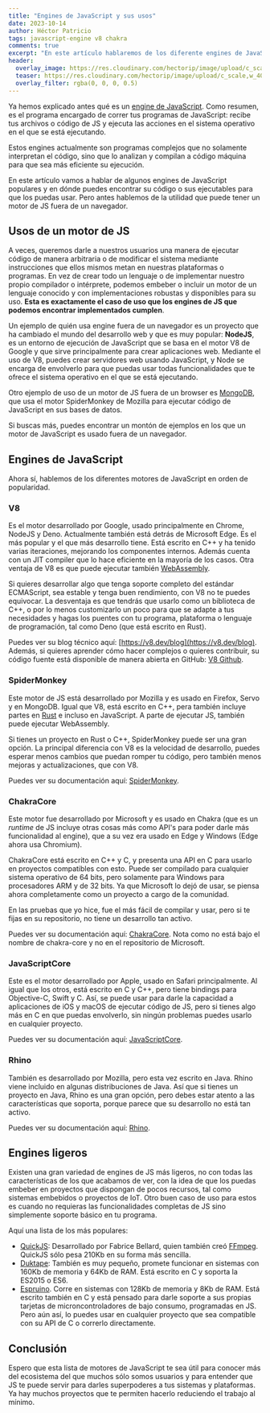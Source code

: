 ```yaml
---
title: "Engines de JavaScript y sus usos"
date: 2023-10-14
author: Héctor Patricio
tags: javascript-engine v8 chakra
comments: true
excerpt: "En este artículo hablaremos de los diferente engines de JavaScript que existen, dónde los puedes encontrar y para qué los puedes usar."
header:
  overlay_image: https://res.cloudinary.com/hectorip/image/upload/c_scale,w_1400/v1701323922/garett-mizunaka-xFjti9rYILo-unsplash_mh0wys.jpg
  teaser: https://res.cloudinary.com/hectorip/image/upload/c_scale,w_400/v1701323922/garett-mizunaka-xFjti9rYILo-unsplash_mh0wys.jpg
  overlay_filter: rgba(0, 0, 0, 0.5)
---
```



Ya hemos explicado antes qué es un [engine de JavaScript](/2020/05/17/que-es-un-engine-de-javascript.html). Como resumen, es el programa encargado de correr tus programas de JavaScript: recibe tus archivos o código de JS y ejecuta las acciones en el sistema operativo en el que se está ejecutando.

Estos engines actualmente son programas complejos que no solamente interpretan el código, sino que lo analizan y compilan a código máquina para que sea más eficiente su ejecución.

En este artículo vamos a hablar de algunos engines de JavaScript populares y en dónde puedes encontrar su código o sus ejecutables para que los puedas usar. Pero antes hablemos de la utilidad que puede tener un motor de JS fuera de un navegador.

## Usos de un motor de JS

A veces, queremos darle a nuestros usuarios una manera de ejecutar código de manera arbitraria o de modificar el sistema mediante instrucciones que ellos mismos metan en nuestras plataformas o programas. En vez de crear todo un lenguaje o de implementar nuestro propio compilador o intérprete, podemos embeber o incluir un motor de un lenguaje conocido y con implementaciones robustas y disponibles para su uso. **Esta es exactamente el caso de uso que los engines de JS que podemos encontrar implementados cumplen**.

Un ejemplo de quién usa engine fuera de un navegador es un proyecto que ha cambiado el mundo del desarrollo web y que es muy popular: **NodeJS**, es un entorno de ejecución de JavaScript que se basa en el motor V8 de Google y que sirve principalmente para crear aplicaciones web. Mediante el uso de V8, puedes crear servidores web usando JavaScript, y Node se encarga de envolverlo para que puedas usar todas funcionalidades que te ofrece el sistema operativo en el que se está ejecutando.

Otro ejemplo de uso de un motor de JS fuera de un browser es [MongoDB](https://www.mongodb.com/docs/manual/release-notes/3.2-javascript/), que usa el motor SpiderMonkey de Mozilla para ejecutar código de JavaScript en sus bases de datos.

Si buscas más, puedes encontrar un montón de ejemplos en los que un motor de JavaScript es usado fuera de un navegador.

## Engines de JavaScript

Ahora sí, hablemos de los diferentes motores de JavaScript en orden de popularidad.

### V8

Es el motor desarrollado por Google, usado principalmente en Chrome, NodeJS y Deno. Actualmente también está detrás de Microsoft Edge. Es el más popular y el que más desarrollo tiene. Está escrito en C++ y ha tenido varias iteraciones, mejorando los componentes internos. Además cuenta con un JIT compiler que lo hace eficiente en la mayoría de los casos. Otra ventaja de V8 es que puede ejecutar también [WebAssembly](https://webassembly.org/).

Si quieres desarrollar algo que tenga soporte completo del estándar ECMAScript, sea estable y tenga buen rendimiento, con V8 no te puedes equivocar. La desventaja es que tendrás que usarlo como un biblioteca de C++, o por lo menos customizarlo un poco para que se adapte a tus necesidades y hagas los puentes con tu programa, plataforma o lenguaje de programación, tal como Deno (que está escrito en Rust).

Puedes ver su blog técnico aquí: [https://v8.dev/blog](https://v8.dev/blog). Además, si quieres aprender cómo hacer complejos o quieres contribuir, su código fuente está disponible de manera abierta en GitHub: [V8 Github](https://github.com/v8/v8).

### SpiderMonkey

Este motor de JS está desarrollado por Mozilla y es usado en Firefox, Servo y en MongoDB. Igual que V8, está escrito en C++, pera también incluye partes en [Rust](https://www.rust-lang.org/) e incluso en JavaScript. A parte de ejecutar JS, también puede ejecutar WebAssembly.

Si tienes un proyecto en Rust o C++, SpiderMonkey puede ser una gran opción. La principal diferencia con V8 es la velocidad de desarrollo, puedes esperar menos cambios que puedan romper tu código, pero también menos mejoras y actualizaciones, que con V8.

Puedes ver su documentación aquí: [SpiderMonkey](https://firefox-source-docs.mozilla.org/js/index.html).

### ChakraCore

Este motor fue desarrollado por Microsoft y es usado en Chakra (que es un _runtime_ de JS incluye otras cosas más como API's para poder darle más funcionalidad al engine), que a su vez era usado en Edge y Windows (Edge ahora usa Chromium).

ChakraCore está escrito en C++ y C, y presenta una API en C para usarlo en proyectos compatibles con esto. Puede ser compilado para cualquier sistema operativo de 64 bits, pero solamente para Windows para procesadores ARM y de 32 bits. Ya que Microsoft lo dejó de usar, se piensa ahora completamente como un proyecto a cargo de la comunidad.

En las pruebas que yo hice, fue el más fácil de compilar y usar, pero si te fijas en su repositorio, no tiene un desarrollo tan activo.

Puedes ver su documentación aquí: [ChakraCore](https://github.com/chakra-core/ChakraCore). Nota como no está bajo el nombre de chakra-core y no en el repositorio de Microsoft.

### JavaScriptCore

Este es el motor desarrollado por Apple, usado en Safari principalmente. Al igual que los otros, está escrito en C y C++, pero tiene bindings para Objective-C, Swift y C. Así, se puede usar para darle la capacidad a aplicaciones de iOS y macOS de ejecutar código de JS, pero si tienes algo más en C en que puedas envolverlo, sin ningún problemas puedes usarlo en cualquier proyecto.

Puedes ver su documentación aquí: [JavaScriptCore](https://developer.apple.com/documentation/javascriptcore).

### Rhino

También es desarrollado por Mozilla, pero esta vez escrito en Java. Rhino viene incluido en algunas distribuciones de Java. Así que si tienes un proyecto en Java, Rhino es una gran opción, pero debes estar atento a las características que soporta, porque parece que su desarrollo no está tan activo.

Puedes ver su documentación aquí: [Rhino](https://github.com/mozilla/rhino).


## Engines ligeros

Existen una gran variedad de engines de JS más ligeros, no con todas las características de los que acabamos de ver, con la idea de que los puedas embeber en proyectos que dispongan de pocos recursos, tal como sistemas embebidos o proyectos de IoT. Otro buen caso de uso para estos es cuando no requieras las funcionalidades completas de JS sino simplemente soporte básico en tu programa.

Aquí una lista de los más populares:

-  [QuickJS](https://bellard.org/quickjs/): Desarrollado por Fabrice Bellard, quien también creó [FFmpeg](https://www.ffmpeg.org/). QuickJS sólo pesa 210Kb en su forma más sencilla.
- [Duktape](https://duktape.org/): También es muy pequeño, promete funcionar en sistemas con 160Kb de memoria y 64Kb de RAM. Está escrito en C y soporta la ES2015 o ES6.
- [Espruino](https://github.com/espruino/Espruino). Corre en sistemas con 128Kb de memoria y 8Kb de RAM. Está escrito también en C y está pensado para darle soporte a sus propias tarjetas de microncontroladores de bajo consumo, programadas en JS. Pero aún así, lo puedes usar en cualquier proyecto que sea compatible con su API de C o correrlo directamente.

## Conclusión

Espero que esta lista de motores de JavaScript te sea útil para conocer más del ecosistema del que muchos sólo somos usuarios y para entender que JS te puede servir para darles superpoderes a tus sistemas y plataformas. Ya hay muchos proyectos que te permiten hacerlo reduciendo el trabajo al mínimo.